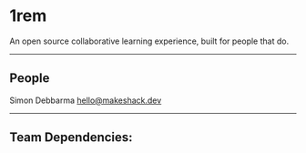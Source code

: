 # 1rem

An open source collaborative learning experience, built for people that do.

---

## People

Simon Debbarma
hello@makeshack.dev

---


## Team Dependencies:
